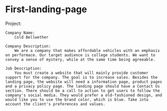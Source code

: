 # First-landing-page

Project:

    Company Name:
        Cold Bellwether

    Company Description:
        We are a company that makes affordable vehicles with an emphasis on performace. Our target audience is college students. We want to convey a sense of mystery, while at the same time being agreeable.

    Job Description:
        You must create a website that will mainly provide customer support for the company. The goal is to increase sales. Besides the landing page, the website will need a information page, product pages and a privacy policy page. The landing page should have a Contact Us section. There should be a call to action to get users to follow the company's social media. They would prefer a old-fashioned design, and would like you to use the brand color, which is blue. Take into account the client's preferences and values.






